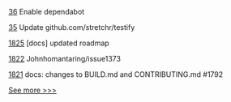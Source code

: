 
[36](https://github.com/hyperledger/fabric-chaincode-go/pull/36) Enable dependabot

[35](https://github.com/hyperledger/fabric-chaincode-go/pull/35) Update github.com/stretchr/testify

[1825](https://github.com/hyperledger/bevel/pull/1825) [docs] updated roadmap

[1822](https://github.com/hyperledger/cactus/pull/1822) Johnhomantaring/issue1373

[1821](https://github.com/hyperledger/cactus/pull/1821) docs: changes to BUILD.md and CONTRIBUTING.md #1792


[See more >>>](https://start-here.hyperledger.org/pull-requests)
